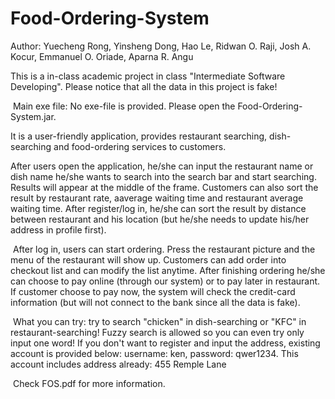 # Food-Ordering-System

Author: 
Yuecheng Rong, Yinsheng Dong, Hao Le, Ridwan O. Raji, Josh A. Kocur, Emmanuel O. Oriade, Aparna R. Angu

  This is a in-class academic project in class "Intermediate Software Developing". Please notice that all the data in this project is fake!
  
  Main exe file: No exe-file is provided. Please open the Food-Ordering-System.jar.

  It is a user-friendly application, provides restaurant searching, dish-searching and food-ordering services to customers. 

  After users open the application, he/she can input the restaurant name or dish name he/she wants to search into the search bar and start searching. Results will appear at the middle of the frame. Customers can also sort the result by restaurant rate, aaverage waiting time and restaurant average waiting time. After register/log in, he/she can sort the result by distance between restaurant and his location (but he/she needs to update his/her address in profile first).

  After log in, users can start ordering. Press the restaurant picture and the menu of the restaurant will show up. Customers can add order into checkout list and can modify the list anytime. After finishing ordering he/she can choose to pay online (through our system) or to pay later in restaurant. If customer choose to pay now, the system will check the credit-card information (but will not connect to the bank since all the data is fake).
  
  
  What you can try: 
  try to search "chicken" in dish-searching or "KFC" in restaurant-searching! Fuzzy search is allowed so you can even try only input one word! If you don't want to register and input the address, existing account is provided below: username: ken, password: qwer1234. This account includes address already: 455 Remple Lane
  
  Check FOS.pdf for more information.
